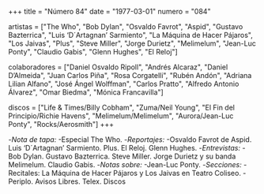 +++
title = "Número 84"
date = "1977-03-01"
numero = "084"

artistas = ["The Who", "Bob Dylan", "Osvaldo Favrot", "Aspid", "Gustavo Bazterrica", "Luis ‘D´Artagnan’ Sarmiento", "La Máquina de Hacer Pájaros", "Los Jaivas", "Plus", "Steve Miller", "Jorge Durietz", "Melimelum", "Jean-Luc Ponty", "Claudio Gabis", "Glenn Hughes", "El Reloj"] 

colaboradores = ["Daniel Osvaldo Ripoll", "Andrés Alcaraz", "Daniel D’Almeida", "Juan Carlos Piña", "Rosa Corgatelli", "Rubén Andón", "Adriana Lilian Alfano", "José Ángel Wolffman", "Carlos Pratto", "Alfredo Antonio Álvarez", "Omar Biedma", "Mónica Francavilla"]

discos = ["Life & Times/Billy Cobham", "Zuma/Neil Young", "El Fin del Principio/Richie Havens", "Melimelum/Melimelum", "Aurora/Jean-Luc Ponty", "Rocks/Aerosmith"]
+++

-*Nota de tapa:* 
 -Especial The Who.
-*Reportajes:*
 -Osvaldo Favrot de Aspid. Luis ‘D´Artagnan’ Sarmiento. Plus. El Reloj. Glenn Hughes. 
-*Entrevistas:*
 -Bob Dylan. Gustavo Bazterrica. Steve Miller. Jorge Durietz y su banda Melimelum. Claudio Gabis. 
-*Notas sobre:*
 -Jean-Luc Ponty. 
-*Secciones:*
 -Recitales: La Máquina de Hacer Pájaros y Los Jaivas en Teatro Coliseo.
 -Periplo. Avisos Libres. Telex. Discos
